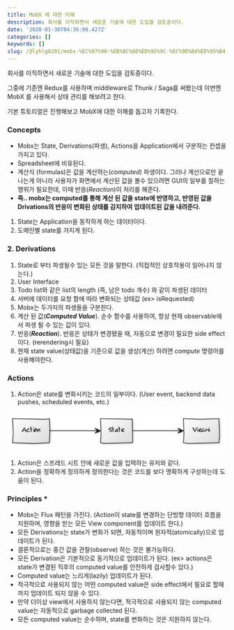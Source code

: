 ```yaml
---
title: MobX 에 대한 이해
description: 회사를 이직하면서 새로운 기술에 대한 도입을 검토중이다.
date: '2020-01-30T04:36:06.427Z'
categories: []
keywords: []
slug: /@lyhlg0201/mobx-%EC%97%90-%EB%8C%80%ED%95%9C-%EC%9D%B4%ED%95%B4-91d93084110
---
```


회사를 이직하면서 새로운 기술에 대한 도입을 검토중이다.

그중에 기존엔 Redux를 사용하며 middleware로 Thunk / Saga를 써봤는데 이번엔 MobX 를 사용해서 상태 관리를 해보려고 한다.

기본 튜토리얼은 진행해보고 MobX에 대한 이해를 돕고자 기록한다.

### Concepts

*   Mobx는 State, Derivations(파생), Actions을 Application에서 구분하는 컨셉을 가지고 있다.
*   Spreadsheet에 비유된다.
*   계산식 (formulas)은 값을 계산하는(_computed_) 파생이다. 그러나 계산으로만 끝나는게 아니라 사용자가 화면에서 계산된 값을 볼수 있으려면 GUI의 일부를 칠하는 행위가 필요한데, 이때 반응(_Reaction_)이 처리를 해준다.
*   **즉.. mobx는 computed를 통해 계산 된 값을 state에 반영하고, 반영된 값을 Drivations의 반응이 변화된 상태를 감지하여 업데이트된 값을 내려준다.**

1.  State는 Application을 동작하게 하는 데이터이다.
2.  도메인별 state를 가지게 된다.

### 2\. Derivations

1.  State로 부터 파생될수 있는 모든 것을 말한다. (직접적인 상호작용이 일어나지 않는다.)
2.  User Interface
3.  Todo list와 같은 list의 length (즉, 남은 todo 개수) 와 같이 파생된 데이터
4.  서버에 데이터를 요청 함에 따라 변화되는 상태값 (ex> isRequested)
5.  Mobx는 두가지의 파생들을 구분한다.
6.  계산 된 값(**_Computed Value_**). 순수 함수를 사용하여, 항상 현재 observable에서 파생 될 수 있는 값이 있다.
7.  반응(**_Reaction_**). 반응은 상태가 변경됐을 때, 자동으로 변경이 필요한 side effect 이다. (rerendering시 필요)
8.  현재 state value(상태값)을 기준으로 값을 생성(계산) 하려면 _compute_ 명령어를 사용해야한다.

### Actions

1.  Action은 state를 변화시키는 코드의 일부이다. (User event, backend data pushes, scheduled events, etc.)

![](img/1__Ya9ekFEO2K7TtuRl5VFWdg.png)

1.  Action은 스프레드 시트 안에 새로운 값을 입력하는 유저와 같다.
2.  Action을 정확하게 정의하게 정의한다는 것은 코드를 보다 명확하게 구성하는데 도움이 된다.

### Principles \*

*   Mobx는 Flux 패턴을 가진다. (Action이 state를 변경하는 단방향 데이터 흐름을 지원하며, 영향을 받는 모든 View component를 업데이트 한다.)
*   모든 Derivations는 state가 변화가 되면, 자동적이며 원자적(atomically)으로 업데이트가 된다.
*   결론적으로는 중간 값을 관찰(observe) 하는 것은 불가능하다.
*   모든 Derivation은 기본적으로 동기적으로 업데이트가 된다. (ex> actions은 state가 변경된 직후의 computed value를 안전하게 검사할수 있다.)
*   Computed value는 느리게(lazily) 업데이트가 된다.
*   적극적으로 사용되지 않는 어떤 computed value은 side effect에서 필요로 할때 까지 업데이트 되지 않을 수 있다.
*   만약 더이상 view에서 사용하지 않는다면, 적극적으로 사용되지 않는 computed value는 자동적으로 garbage collected 된다.
*   모든 computed value는 순수하며, state를 변화하는 것은 지원하지 않는다.